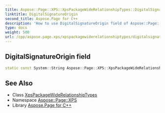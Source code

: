 ```yaml
---
title: Aspose::Page::XPS::XpsPackageWideRelationshipTypes::DigitalSignatureOrigin field
linktitle: DigitalSignatureOrigin
second_title: Aspose.Page for C++
description: 'How to use DigitalSignatureOrigin field of Aspose::Page::XPS::XpsPackageWideRelationshipTypes class in C++.'
type: docs
weight: 500
url: /cpp/aspose.page.xps/xpspackagewiderelationshiptypes/digitalsignatureorigin/
---
```

## DigitalSignatureOrigin field




```cpp
static const System::String Aspose::Page::XPS::XpsPackageWideRelationshipTypes::DigitalSignatureOrigin
```

## See Also

* Class [XpsPackageWideRelationshipTypes](../)
* Namespace [Aspose::Page::XPS](../../)
* Library [Aspose.Page for C++](../../../)
